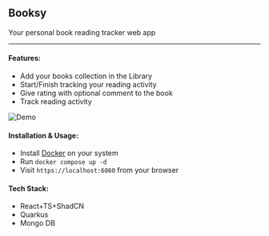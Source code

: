 ## Booksy

Your personal book reading tracker web app

---

#### Features:

- Add your books collection in the Library
- Start/Finish tracking your reading activity
- Give rating with optional comment to the book
- Track reading activity

![Demo](extras/demo.gif)

#### Installation & Usage:

- Install [Docker](https://docs.docker.com/engine/install/) on your system
- Run `docker compose up -d`
- Visit `https://localhost:6060` from your browser

#### Tech Stack:

- React+TS+ShadCN
- Quarkus
- Mongo DB

